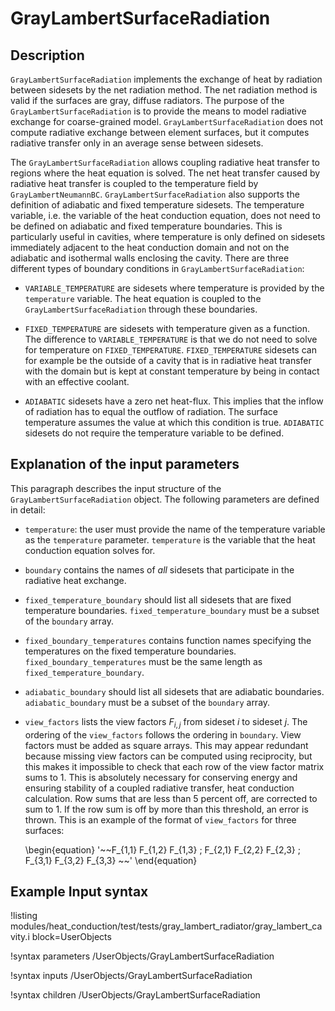 # GrayLambertSurfaceRadiation

## Description

`GrayLambertSurfaceRadiation` implements the exchange of heat by radiation between
sidesets by the net radiation method.
The net radiation method is valid if the surfaces are gray, diffuse radiators.
The purpose of the `GrayLambertSurfaceRadiation` is to provide the means
to model radiative exchange for coarse-grained model. `GrayLambertSurfaceRadiation`
does not compute radiative exchange between element surfaces, but it computes radiative
transfer only in an average sense between sidesets.

The `GrayLambertSurfaceRadiation` allows coupling radiative heat transfer to regions
where the heat equation is solved. The net heat transfer caused by radiative heat transfer is
coupled to the temperature field by `GrayLambertNeumannBC`. `GrayLambertSurfaceRadiation` also supports the
definition of adiabatic and fixed temperature sidesets. The temperature variable, i.e. the
variable of the heat conduction equation, does not need to be defined on adiabatic and fixed
temperature boundaries. This is particularly useful in cavities, where temperature is only
defined on sidesets immediately adjacent to the heat conduction domain and not on the
adiabatic and isothermal walls enclosing the cavity. There are three different types of boundary
conditions in `GrayLambertSurfaceRadiation`:

- `VARIABLE_TEMPERATURE` are sidesets where temperature is provided by the `temperature` variable.
  The heat equation is coupled to the `GrayLambertSurfaceRadiation` through these boundaries.

- `FIXED_TEMPERATURE` are sidesets with temperature given as a function. The difference to `VARIABLE_TEMPERATURE`
  is that we do not need to solve for temperature on `FIXED_TEMPERATURE`. `FIXED_TEMPERATURE` sidesets
  can for example be the outside of a cavity that is in radiative heat transfer with the domain
  but is kept at constant temperature by being in contact with an effective coolant.

- `ADIABATIC` sidesets have a zero net heat-flux. This implies that the inflow of radiation has
  to equal the outflow of radiation. The surface temperature assumes the value at which this condition
  is true. `ADIABATIC` sidesets do not require the temperature variable to be defined.

## Explanation of the input parameters

This paragraph describes the input structure of the `GrayLambertSurfaceRadiation` object.
The following parameters are defined in detail:

- `temperature`: the user must provide the name of the temperature variable as the `temperature` parameter.
  `temperature` is the variable that the heat conduction equation solves for.

- `boundary` contains the names of _all_ sidesets that participate in the radiative heat exchange.

- `fixed_temperature_boundary` should list all sidesets that are fixed temperature boundaries.
  `fixed_temperature_boundary` must be a subset of the `boundary` array.

- `fixed_boundary_temperatures` contains function names specifying the temperatures on the fixed
  temperature boundaries. `fixed_boundary_temperatures` must be the same length as `fixed_temperature_boundary`.

- `adiabatic_boundary` should list all sidesets that are adiabatic boundaries.
  `adiabatic_boundary` must be a subset of the `boundary` array.

- `view_factors` lists the view factors $F_{i,j}$ from sideset $i$ to sideset $j$. The ordering of the
  `view_factors` follows the ordering in `boundary`. View factors must be added as square arrays. This may
  appear redundant because missing view factors can be computed using reciprocity, but this makes it impossible
  to check that each row of the view factor matrix sums to 1. This is absolutely necessary for conserving
  energy and ensuring stability of a coupled radiative transfer, heat conduction calculation. Row sums that
  are less than 5 percent off, are corrected to sum to 1. If the row sum is off by more than this threshold,
  an error is thrown. This is an example of the format of `view_factors` for three surfaces:

  \begin{equation}
      '~~F_{1,1} F_{1,2} F_{1,3} ;
       F_{2,1} F_{2,2} F_{2,3} ;
       F_{3,1} F_{3,2} F_{3,3} ~~'
  \end{equation}

## Example Input syntax

!listing modules/heat_conduction/test/tests/gray_lambert_radiator/gray_lambert_cavity.i
block=UserObjects

!syntax parameters /UserObjects/GrayLambertSurfaceRadiation

!syntax inputs /UserObjects/GrayLambertSurfaceRadiation

!syntax children /UserObjects/GrayLambertSurfaceRadiation

